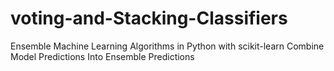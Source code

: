 # voting-and-Stacking-Classifiers
 Ensemble Machine Learning Algorithms in Python with scikit-learn  Combine Model Predictions Into Ensemble Predictions
